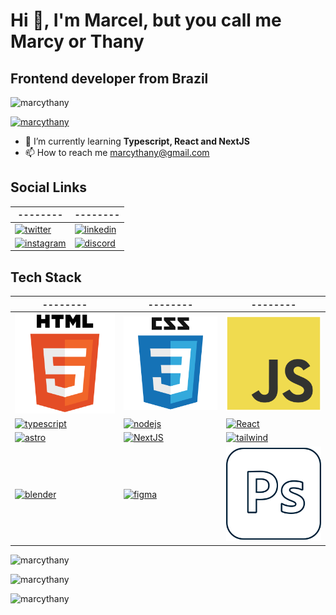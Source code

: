 # Hi 👋, I'm Marcel, but you call me Marcy or Thany

## Frontend developer from Brazil

![marcythany](https://komarev.com/ghpvc/?username=marcythany&label=Profile%20views&color=0e75b6&style=flat)

[![marcythany](https://img.shields.io/twitter/follow/marcythany?logo=twitter&style=for-the-badge)](https://twitter.com/marcythany)

- 🌱 I’m currently learning **Typescript, React and NextJS**
- 📫 How to reach me <marcythany@gmail.com>

## Social Links

| -------- | -------- |
| -------- | -------- |
| [![twitter](https://raw.githubusercontent.com/rahuldkjain/github-profile-readme-generator/master/src/images/icons/Social/twitter.svg)](https://twitter.com/marcythany) | [![linkedin](https://raw.githubusercontent.com/rahuldkjain/github-profile-readme-generator/master/src/images/icons/Social/linked-in-alt.svg)](https://linkedin.com/in/marcythany) |
| [![instagram](https://raw.githubusercontent.com/rahuldkjain/github-profile-readme-generator/master/src/images/icons/Social/instagram.svg)](https://instagram.com/marcythany) |[![discord](https://assets-global.website-files.com/6257adef93867e50d84d30e2/62595384e89d1d54d704ece7_3437c10597c1526c3dbd98c737c2bcae.svg)](marcythany) |

## Tech Stack

| --------  | --------  | --------  |
| --------  | --------  | --------  |
|[![html5](https://raw.githubusercontent.com/devicons/devicon/master/icons/html5/html5-original-wordmark.svg)](https://www.w3.org/html/) | [![css3](https://raw.githubusercontent.com/devicons/devicon/master/icons/css3/css3-original-wordmark.svg)](https://www.w3schools.com/css/) | [![javascript](https://raw.githubusercontent.com/devicons/devicon/master/icons/javascript/javascript-original.svg)](https://developer.mozilla.org/en-US/docs/Web/JavaScript) |
| [![typescript](https://cdn.jsdelivr.net/gh/devicons/devicon@latest/icons/typescript/typescript-original.svg)](https://www.typescriptlang.org/) | [![nodejs](https://cdn.jsdelivr.net/gh/devicons/devicon@latest/icons/nodejs/nodejs-original-wordmark.svg)](https://nodejs.org/)  | [![React](https://cdn.jsdelivr.net/gh/devicons/devicon@latest/icons/react/react-original-wordmark.svg)](https://react.dev/)  |
| [![astro](https://cdn.jsdelivr.net/gh/devicons/devicon@latest/icons/astro/astro-original-wordmark.svg)](https://astro.build/) |[![NextJS](https://cdn.jsdelivr.net/gh/devicons/devicon@latest/icons/nextjs/nextjs-original-wordmark.svg)](https://nextjs.org/) | [![tailwind](https://www.vectorlogo.zone/logos/tailwindcss/tailwindcss-icon.svg)](https://tailwindcss.com/) |
| [![blender](https://download.blender.org/branding/community/blender_community_badge_white.svg)](https://www.blender.org/) | [![figma](https://www.vectorlogo.zone/logos/figma/figma-icon.svg)](https://www.figma.com/) | [![photoshop](https://raw.githubusercontent.com/devicons/devicon/master/icons/photoshop/photoshop-line.svg)](https://www.photoshop.com/) |

![marcythany](https://github-readme-stats.vercel.app/api/top-langs?username=marcythany&show_icons=true&locale=en&layout=compact)

![marcythany](https://github-readme-stats.vercel.app/api?username=marcythany&show_icons=true&locale=en)

![marcythany](https://github-readme-streak-stats.herokuapp.com/?user=marcythany&)
